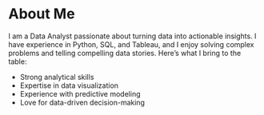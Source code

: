 
<link rel="stylesheet" href="assets/style.css">

# About Me

I am a Data Analyst passionate about turning data into actionable insights. I have experience in Python, SQL, and Tableau, and I enjoy solving complex problems and telling compelling data stories. Here’s what I bring to the table:

- Strong analytical skills
- Expertise in data visualization
- Experience with predictive modeling
- Love for data-driven decision-making
```
